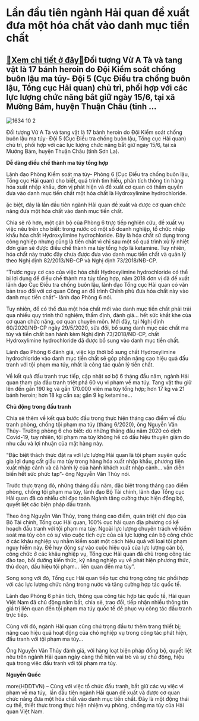 Lần đầu tiên ngành Hải quan đề xuất đưa một hóa chất vào danh mục tiền chất
===========================================================================

[:gift:Xem chi tiết ở đây:gift:](https://hddtvn.com/lan-dau-tien-nganh-hai-quan-de-xuat-dua-mot-hoa-chat-vao-danh-muc-tien-chat/)Đối tượng Vừ A Tà và tang vật là 17 bánh heroin do Đội Kiểm soát chống buôn lậu ma túy- Đội 5 (Cục Điều tra chống buôn lậu, Tổng cục Hải quan) chủ trì, phối hợp với các lực lượng chức năng bắt giữ ngày 15/6, tại xã Mường Bám, huyện Thuận Châu (tỉnh …
----------------------------------------------------------------------------------------------------------------------------------------------------------------------------------------------------------------------------------------------------------





![1634 10 2](https://haiquanonline.com.vn/stores/news_dataimages/hoannm/072020/01/18/in_article/1634_10-2.jpg?rt=20200701203155 "Đối tượng Vừ A Tà và tang vật là 17 bánh heroin do Đội Kiểm soát chống buôn lậu ma túy- Đội 5 (Cục Điều tra chống buôn lậu, Tổng cục Hải quan) chủ trì, phối hợp với các lực lượng chức năng bắt giữ ngày 15/6, tại xã Mường Bám, huyện Thuận Châu (tỉnh Sơn La).")


Đối tượng Vừ A Tà và tang vật là 17 bánh heroin do Đội Kiểm soát chống buôn lậu ma túy- Đội 5 (Cục Điều tra chống buôn lậu, Tổng cục Hải quan) chủ trì, phối hợp với các lực lượng chức năng bắt giữ ngày 15/6, tại xã Mường Bám, huyện Thuận Châu (tỉnh Sơn La).



**Dễ dàng điều chế thành ma túy tổng hợp**


Lãnh đạo Phòng Kiểm soát ma túy- Phòng 6 (Cục Điều tra chống buôn lậu, Tổng cục Hải quan) cho biết, quá trình tìm hiểu, phân tích thông tin hàng hóa xuất nhập khẩu, đơn vị phát hiện và đề xuất cơ quan có thẩm quyền đưa vào danh mục tiền chất một hóa chất là Hydroxylimine hydrochloride.


ặc biệt, đây là lần đầu tiên ngành Hải quan đề xuất và được cơ quan chức năng đưa một hóa chất vào danh mục tiền chất.


Chia sẻ rõ hơn, một cán bộ của Phòng 6 trực tiếp nghiên cứu, đề xuất vụ việc nêu trên cho biết: trong nước có một số doanh nghiệp, tổ chức nhập khẩu hóa chất Hydroxylimine hydrochloride. Đây là hóa chất sử dụng trong công nghiệp nhưng cũng là tiền chất vì chỉ sau một số quá trình xử lý nhiệt đơn giản sẽ được điều chế thành ma túy tổng hợp là ketamine. Tuy nhiên, hóa chất này trước đây chưa được đưa vào danh mục tiền chất và quản lý theo Nghị định 82/2013/NĐ-CP và Nghị định 73/2018/NĐ-CP.


“Trước nguy cơ cao của việc hóa chất Hydroxylimine hydrochloride có thể bị lợi dụng để điều chế thành ma túy tổng hợp, năm 2018 đơn vị đã đề xuất lãnh đạo Cục Điều tra chống buôn lậu, lãnh đạo Tổng cục Hải quan có văn bản trao đổi với cơ quan Công an để trình Chính phủ đưa hóa chất này vào danh mục tiền chất”- lãnh đạo Phòng 6 nói.


Tuy nhiên, để có thể đưa một hóa chất mới vào danh mục tiền chất phải trải qua nhiều quy trình thử nghiệm, thẩm định, đánh giá… hết sức khắt khe của cơ quan chức năng, cơ quan chuyên môn. Mới đây, tại Nghị định 60/2020/NĐ-CP ngày 29/5/2020, sửa đổi, bổ sung danh mục các chất ma túy và tiền chất ban hành kèm Nghị định 73/2018/NĐ-CP, chất Hydroxylimine hydrochloride đã được bổ sung vào danh mục tiền chất.


Lãnh đạo Phòng 6 đánh giá, việc kịp thời bổ sung chất Hydroxylimine hydrochloride vào danh mục tiền chất sẽ góp phần nâng cao hiệu quả đấu tranh với tội phạm ma túy, nhất là công tác quản lý tiền chất. 





Về kết quả đấu tranh trực tiếp, cập nhật sơ bộ 6 tháng đầu năm, ngành Hải quan tham gia đấu tranh triệt phá 60 vụ vi phạm về ma túy. 
Tang vật thu giữ lên đến gần 190 kg và gần 170.000 viên ma túy tổng hợp; hơn 17 kg và 21 bánh heroin; hơn 18 kg cần sa; gần 9 kg ketamine…






**Chủ động trong đấu tranh**


Chia sẻ thêm về kết quả bước đầu trong thực hiện tháng cao điểm về đấu tranh phòng, chống tội phạm ma túy (tháng 6/2020), ông Nguyễn Văn Thủy- Trưởng phòng 6 cho biết: dù những tháng đầu năm 2020 có dịch Covid-19, tuy nhiên, tội phạm ma túy không hề có dấu hiệu thuyên giảm do nhu cầu và lợi nhuận của mặt hàng này.


“Đặc biệt thách thức đặt ra với lực lượng Hải quan là tội phạm xuyên quốc gia lợi dụng cất giấu ma túy trong hàng hóa xuất nhập khẩu, phương tiện xuất nhập cảnh và cả hành lý của hành khách xuất nhập cảnh… vẫn diễn biến hết sức phức tạp”- ông Nguyễn Văn Thủy nói.


Trước thực trạng đó, những tháng đầu năm, đặc biệt trong tháng cao điểm phòng, chống tội phạm ma túy, lãnh đạo Bộ Tài chính, lãnh đạo Tổng cục Hải quan đã có nhiều chỉ đạo toàn Ngành tăng cường thực hiện đồng bộ, quyết liệt các biện pháp đấu tranh.


Theo ông Nguyễn Văn Thủy, trong tháng cao điểm, quán triệt chỉ đạo của Bộ Tài chính, Tổng cục Hải quan, 100% cục hải quan địa phương có kế hoạch đầu tranh với tội phạm ma túy. Ngoài lực lượng chuyên trách về kiểm soát ma túy còn có sự vào cuộc tích cực của cả lực lượng cán bộ công chức ở các khâu nghiệp vụ nhằm kiểm soát một cách hiệu quả với loại tội phạm nguy hiểm này. Để huy động sự vào cuộc hiệu quả của lực lượng cán bộ, công chức ở các khâu nghiệp vụ, Tổng cục Hải quan đã chủ trọng công tác đào tạo, bồi dưỡng kiến thức, kỹ năng nghiệp vụ về phát hiện phương thức, thủ đoạn, dấu hiệu tội phạm… liên quan đến ma túy”.


Song song với đó, Tổng cục Hải quan tiếp tục chú trọng công tác phối hợp với các lực lượng chức năng trong nước và tăng cường hợp tác quốc tế.


Lãnh đạo Phòng 6 phân tích, thông qua công tác hợp tác quốc tế, Hải quan Việt Nam đã chủ động năm bắt, chia sẻ, trao đổi, tiếp nhận nhiều thông tin giá trị liên quan đến tội phạm ma túy quốc tế để phục vụ công tác đấu tranh trực tiếp.


Cùng với đó, ngành Hải quan cũng chú trọng đầu tư thêm trang thiết bị; nâng cao hiệu quả hoạt động của chó nghiệp vụ trong công tác phát hiện, đấu tranh với tội phạm ma túy…


Ông Nguyễn Văn Thủy đánh giá, với hàng loạt biện pháp đồng bộ, quyết liệt nêu trên ngành Hải quan ngày càng thể hiện vai trò và sự chủ động, hiệu quả trong việc đấu tranh với tội phạm ma túy.




**Nguyễn Quốc**



more(HDDTVN) – Cùng với việc tổ chức đấu tranh, bắt giữ các vụ việc vi phạm về ma túy,  lần đầu tiên ngành Hải quan đề xuất và được cơ quan chức năng đưa một hóa chất vào danh mục tiền chất. Đây là một động thái cụ thể, thiết thực trong thực hiện nhiệm vụ phòng, chống ma túy của Hải quan Việt Nam.

